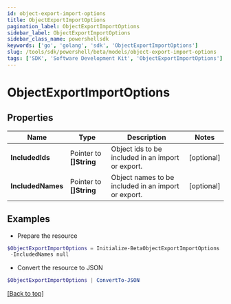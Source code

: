```yaml
---
id: object-export-import-options
title: ObjectExportImportOptions
pagination_label: ObjectExportImportOptions
sidebar_label: ObjectExportImportOptions
sidebar_class_name: powershellsdk
keywords: ['go', 'golang', 'sdk', 'ObjectExportImportOptions'] 
slug: /tools/sdk/powershell/beta/models/object-export-import-options
tags: ['SDK', 'Software Development Kit', 'ObjectExportImportOptions']
---
```



# ObjectExportImportOptions

## Properties

Name | Type | Description | Notes
------------ | ------------- | ------------- | -------------
**IncludedIds** |  Pointer to **[]String** | Object ids to be included in an import or export. | [optional] 
**IncludedNames** |  Pointer to **[]String** | Object names to be included in an import or export. | [optional] 

## Examples

- Prepare the resource
```powershell
$ObjectExportImportOptions = Initialize-BetaObjectExportImportOptions  -IncludedIds null `
 -IncludedNames null
```

- Convert the resource to JSON
```powershell
$ObjectExportImportOptions | ConvertTo-JSON
```


[[Back to top]](#) 

